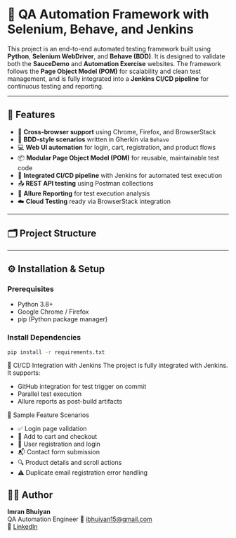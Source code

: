 # 🧪 QA Automation Framework with Selenium, Behave, and Jenkins

This project is an end-to-end automated testing framework built using **Python**, **Selenium WebDriver**, and **Behave (BDD)**. It is designed to validate both the **SauceDemo** and **Automation Exercise** websites. The framework follows the **Page Object Model (POM)** for scalability and clean test management, and is fully integrated into a **Jenkins CI/CD pipeline** for continuous testing and reporting.

---

## 🚀 Features

- 🔄 **Cross-browser support** using Chrome, Firefox, and BrowserStack
- 💬 **BDD-style scenarios** written in Gherkin via `Behave`
- 💻 **Web UI automation** for login, cart, registration, and product flows
- 📦 **Modular Page Object Model (POM)** for reusable, maintainable test code
- 🔧 **Integrated CI/CD pipeline** with Jenkins for automated test execution
- 📤 **REST API testing** using Postman collections
- 📸 **Allure Reporting** for test execution analysis
- ☁️ **Cloud Testing** ready via BrowserStack integration

---

## 🗂️ Project Structure


---

## ⚙️ Installation & Setup

### Prerequisites
- Python 3.8+
- Google Chrome / Firefox
- pip (Python package manager)



### Install Dependencies
```bash
pip install -r requirements.txt

```

🧩 CI/CD Integration with Jenkins
The project is fully integrated with Jenkins. It supports:

* GitHub integration for test trigger on commit
* Parallel test execution
* Allure reports as post-build artifacts




📝 Sample Feature Scenarios
* ✅ Login page validation
* 🛒 Add to cart and checkout
* 🔐 User registration and login
* 📬 Contact form submission
* 🔍 Product details and scroll actions
* ⚠️ Duplicate email registration error handling


## 👨‍💻 Author

**Imran Bhuiyan**  
QA Automation Engineer
📧 ibhuiyan15@gmail.com  
🔗 [LinkedIn](https://www.linkedin.com/in/imranbhuiyan1)

